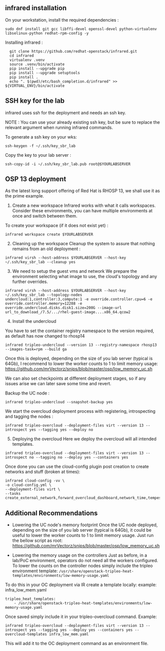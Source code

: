 ## infrared installation

On your workstation, install the required dependencies :

```shell
sudo dnf install git gcc libffi-devel openssl-devel python-virtualenv libselinux-python redhat-rpm-config -y
```
Installing infrared :

```shell
  git clone https://github.com/redhat-openstack/infrared.git
  cd infrared
  virtualenv .venv
  source .venv/bin/activate
  pip install --upgrade pip
  pip install --upgrade setuptools
  pip install .
  echo ". $(pwd)/etc/bash_completion.d/infrared" >> ${VIRTUAL_ENV}/bin/activate
```

## SSH key for the lab

infrared uses ssh for the deployment and needs an ssh key.

NOTE : You can use your already existing ssh key, but be sure to replace the relevant argument when running infrared commands.

To generate a ssh key on your wks:

```shell
ssh-keygen -f ~/.ssh/key_sbr_lab
```

Copy the key to your lab server :

```shell
ssh-copy-id -i ~/.ssh/key_sbr_lab.pub root@$YOURLABSERVER
```

## OSP 13 deployment

As the latest long support offering of Red Hat is RHOSP 13, we shall use it as the prime example.

1. Create a new workspace
Infrared works with what it calls workspaces. Consider these environments, you can have multiple environments at once and switch between them.

To create your workspace (if it does not exist yet) :

```shell
infrared workspace create $YOURLABSERVER
```

2. Cleaning up the workspace
Cleanup the system to assure that nothing remains from an old deployment :

```shell
infrared virsh --host-address $YOURLABSERVER --host-key ~/.ssh/key_sbr_lab --cleanup yes
```

3. We need to setup the guest vms and network
We prepare the environment selecting what image to use, the cloud's topology and any further overrides.

```shell
infrared virsh --host-address $YOURLABSERVER --host-key ~/.ssh/key_sbr_lab --topology-nodes undercloud:1,controller:3,compute:1 -e override.controller.cpu=6 -e override.controller.memory=12288 -e override.undercloud.disks.disk1.size=200G --image-url url_to_download_/7.5/.../rhel-guest-image....x86_64.qcow2
```

4. Install the undercloud

You have to set the container registry namespace to the version required, as default has now changed to rhosp14
```shell
infrared tripleo-undercloud --version 13 --registry-namespace rhosp13 --images-task=rpm --build ga
```

Once this is deployed, depending on the size of you lab server (typical is 64Gb), I recommend to lower the worker counts to 1 to limit memory usage:
https://github.com/mrVectorz/snips/blob/master/osp/low_memory_uc.sh

We can also set checkpoints at different deployment stages, so if any issues arise we can later save some time and revert.

Backup the UC node :
```shell
infrared tripleo-undercloud --snapshot-backup yes
```

We start the overcloud deployment process with registering, introspecting and tagging the nodes :

```shell
infrared tripleo-overcloud --deployment-files virt --version 13 --introspect yes --tagging yes --deploy no
```

5. Deploying the overcloud
Here we deploy the overcloud will all intended templates.

```shell
infrared tripleo-overcloud --deployment-files virt --version 13 --introspect no --tagging no --deploy yes --containers yes
```

Once done you can use the cloud-config plugin post creation to create networks and stuff (broken at times):

```shell
infrared cloud-config -vv \ 
-o cloud-config.yml \ 
--deployment-files virt \ 
--tasks create_external_network,forward_overcloud_dashboard,network_time,tempest_deployer_input
```

## Additional Recommendations

- Lowering the UC node's memory footprint
Once the UC node deployed, depending on the size of you lab server (typical is 64Gb), it could be useful to lower the worker counts to 1 to limit memory usage.
Just run the bellow script as root:
https://github.com/mrVectorz/snips/blob/master/osp/low_memory_uc.sh

- Lowering the memory usage on the controllers
Just as before, in a lab/PoC environment, operators do not need all the workers configured.
To lower the counts on the controller nodes simply include the tripleo environment template:
`/usr/share/openstack-tripleo-heat-templates/environments/low-memory-usage.yaml`

To do this in your OC deployment via IR create a template locally:
example: infra_low_mem.yaml
```shell
tripleo_heat_templates:
    - /usr/share/openstack-tripleo-heat-templates/environments/low-memory-usage.yaml
```

Once saved simply include it in your tripleo-overcloud command. Example:
```shell
infrared tripleo-overcloud --deployment-files virt --version 13 --introspect yes --tagging yes --deploy yes --containers yes --overcloud-templates infra_low_mem.yaml
```
This will add it to the OC deployment command as an environment file.

